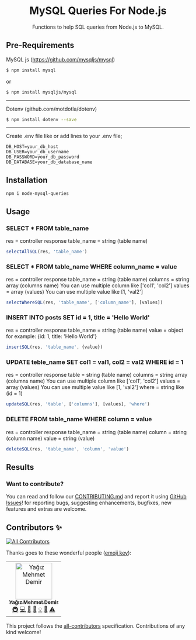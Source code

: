 <div align="center">

# MySQL Queries For Node.js  
<!-- ![npm](https://img.shields.io/npm/v/enum2array?color=g&label=enum2array&logo=npm) ![npm](https://img.shields.io/npm/dy/enum2array?label=Downloads&logo=npm) [![CodeQL Analyze](https://github.com/sametcelikbicak/enum2array/actions/workflows/codeql-analysis.yml/badge.svg)](https://github.com/sametcelikbicak/enum2array/actions/workflows/codeql-analysis.yml) [![Build & Test](https://github.com/sametcelikbicak/enum2array/actions/workflows/build-test.yml/badge.svg)](https://github.com/sametcelikbicak/enum2array/actions/workflows/build-test.yml) ![dependabot](https://img.shields.io/badge/Dependabot-active-g?logo=dependabot)

 ![GitHub Repo stars](https://img.shields.io/github/stars/sametcelikbicak/enum2array?style=social) -->
 
Functions to help SQL queries from Node.js to MySQL.
</div>

## Pre-Requirements
MySQL js (https://github.com/mysqljs/mysql)

```sh
$ npm install mysql
```
or
```sh
$ npm install mysqljs/mysql
```

--------------------------------------------

Dotenv (github.com/motdotla/dotenv)

```sh
$ npm install dotenv --save
```

--------------------------------------------

Create .env file like or add lines to your .env file;
```
DB_HOST=your_db_host
DB_USER=your_db_username
DB_PASSWORD=your_db_password
DB_DATABASE=your_db_database_name
```

## Installation

```
npm i node-mysql-queries
```

## Usage

### SELECT * FROM table_name
res = controller response
table_name = string (table name)
```typescript
selectAllSQL(res, 'table_name')
```

### SELECT * FROM table_name WHERE column_name = value
res = controller response
table_name = string (table name)
columns = string array (columns name) You can use multiple column like ['col1', 'col2']
values = array (values) You can use multiple value like [1, 'val2']
```typescript
selectWhereSQL(res, 'table_name', ['column_name'], [values])
```

### INSERT INTO posts SET id = 1, title = 'Hello World'
res = controller response
table_name = string (table name)
value = object for example: {id: 1, title: 'Hello World'}
```typescript
insertSQL(res, 'table_name', {value})
```

### UPDATE teble_name SET col1 = val1, col2 = val2 WHERE id = 1
res = controller response
table = string (table name)
columns = string array (columns name) You can use multiple column like ['col1', 'col2']
values = array (values) You can use multiple value like [1, 'val2']
where = string like (id = 1)
```typescript
updateSQL(res, 'table', ['columns'], [values], 'where')
```

### DELETE FROM table_name WHERE column = value
res = controller response
table_name = string (table name)
column = string (column name)
value = string (value)
```typescript
deleteSQL(res, 'table_name', 'column', 'value')
```

## Results

### Want to contribute?
You can read and follow our [CONTRIBUTING.md](CONTRIBUTING.md) and report it using
[GitHub Issues](https://github.com/yagizmdemir/mysql-queries/issues)! for reporting bugs, suggesting enhancements, bugfixes, new features and extras are welcome.


## Contributors ✨
<!-- ALL-CONTRIBUTORS-BADGE:START - Do not remove or modify this section -->
[![All Contributors](https://img.shields.io/badge/all_contributors-1-orange.svg?style=flat-square)](#contributors-)
<!-- ALL-CONTRIBUTORS-BADGE:END -->
Thanks goes to these wonderful people ([emoji key](https://allcontributors.org/docs/en/emoji-key)):

<!-- ALL-CONTRIBUTORS-LIST:START - Do not remove or modify this section -->
<!-- prettier-ignore-start -->
<!-- markdownlint-disable -->
<table>
  <tbody>
    <tr>
      <td align="center"><a href="https://yagizmdemir.com/"><img src="https://avatars.githubusercontent.com/u/87898868?v=4?s=100" width="100px;" alt="Yağız Mehmet Demir"/><br /><sub><b>Yağız Mehmet Demir</b></sub></a><br /><a href="#infra-yagizmdemir" title="Infrastructure (Hosting, Build-Tools, etc)">🚇</a> <a href="https://github.com/yagizmdemir/mysql-queries/commits?author=yagizmdemir" title="Code">💻</a> <a href="https://github.com/yagizmdemir/mysql-queries/issues?q=author%3Ayagizmdemir" title="Bug reports">🐛</a> <a href="https://github.com/yagizmdemir/mysql-queries/commits?author=yagizmdemir" title="Documentation">📖</a> <a href="#example-yagizmdemir" title="Examples">💡</a> <a href="#maintenance-yagizmdemir" title="Maintenance">🚧</a> <a href="https://github.com/yagizmdemir/mysql-queries/commits?author=yagizmdemir" title="Tests">⚠️</a></td>
    </tr>
  </tbody>
</table>
<!-- markdownlint-restore -->
<!-- prettier-ignore-end -->

<!-- ALL-CONTRIBUTORS-LIST:END -->


This project follows the [all-contributors](https://github.com/all-contributors/all-contributors) specification. Contributions of any kind welcome!